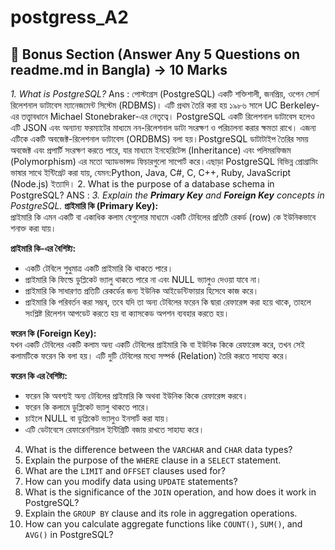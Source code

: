 # postgress_A2
## **📂 Bonus Section (Answer Any 5 Questions on readme.md in Bangla) → 10 Marks**


*1. What is PostgreSQL?*
Ans : 
পোস্টগ্রেস (PostgreSQL) একটি শক্তিশালী, জনপ্রিয়, ওপেন সোর্স রিলেশনাল ডাটাবেস ম্যানেজমেন্ট সিস্টেম (RDBMS)। এটি প্রথম তৈরি করা হয় ১৯৮৬ সালে UC Berkeley-এর তত্ত্বাবধানে Michael Stonebraker-এর নেতৃত্বে।
PostgreSQL একটি রিলেশনাল ডাটাবেস হলেও এটি JSON এবং অন্যান্য ফরম্যাটের মাধ্যমে নন-রিলেশনাল ডাটা সংরক্ষণ ও পরিচালনা করার ক্ষমতা রাখে। এজন্য এটিকে একটি অবজেক্ট-রিলেশনাল ডাটাবেস (ORDBMS) বলা হয়।PostgreSQL ডাটাটাইপ তৈরির সময় অবজেক্ট এবং প্রপার্টি সংরক্ষণ করতে পারে, যার মাধ্যমে ইনহেরিটেন্স (Inheritance) এবং পলিমরফিজম (Polymorphism) এর মতো অ্যাডভান্সড ফিচারগুলো সাপোর্ট করে।এছাড়া PostgreSQL বিভিন্ন প্রোগ্রামিং ভাষার সাথে ইন্টিগ্রেট করা যায়, যেমন:Python, Java, C#, C, C++, Ruby, JavaScript (Node.js) ইত্যাদি।
2. What is the purpose of a database schema in PostgreSQL?
ANS : 
*3. Explain the **Primary Key** and **Foreign Key** concepts in PostgreSQL.*
**প্রাইমারি কি (Primary Key):**  
প্রাইমারি কি এমন একটি বা একাধিক কলাম যেগুলোর মাধ্যমে একটি টেবিলের প্রতিটি রেকর্ড (row) কে ইউনিকভাবে শনাক্ত করা যায়।

**প্রাইমারি কি-এর বৈশিষ্ট্য:**
- একটি টেবিলে শুধুমাত্র একটি প্রাইমারি কি থাকতে পারে।
- প্রাইমারি কি ফিল্ডে ডুপ্লিকেট ভ্যালু থাকতে পারে না এবং NULL ভ্যালুও দেওয়া যাবে না।
- প্রাইমারি কি সাধারণত প্রতিটি রেকর্ডের জন্য ইউনিক আইডেন্টিফায়ার হিসেবে কাজ করে।
- প্রাইমারি কি পরিবর্তন করা সম্ভব, তবে যদি তা অন্য টেবিলের ফরেন কি দ্বারা রেফারেন্স করা হয়ে থাকে, তাহলে সংশ্লিষ্ট রিলেশন আপডেট করতে হয় বা ক্যাসকেড অপশন ব্যবহার করতে হয়।

**ফরেন কি (Foreign Key):**  
যখন একটি টেবিলের একটি কলাম অন্য একটি টেবিলের প্রাইমারি কি বা ইউনিক কিকে রেফারেন্স করে, তখন সেই কলামটিকে ফরেন কি বলা হয়। এটি দুটি টেবিলের মধ্যে সম্পর্ক (Relation) তৈরি করতে সাহায্য করে।

**ফরেন কি এর বৈশিষ্ট্য:**
- ফরেন কি অবশ্যই অন্য টেবিলের প্রাইমারি কি অথবা ইউনিক কিকে রেফারেন্স করবে।
- ফরেন কি কলামে ডুপ্লিকেট ভ্যালু থাকতে পারে।
- চাইলে NULL বা ডুপ্লিকেট  ভ্যালুও ইনসার্ট করা যায়। 
- এটি ডেটাবেসে রেফারেনশিয়াল ইন্টিগ্রিটি বজায় রাখতে সাহায্য করে।
4. What is the difference between the `VARCHAR` and `CHAR` data types?
5. Explain the purpose of the `WHERE` clause in a `SELECT` statement.
6. What are the `LIMIT` and `OFFSET` clauses used for?
7. How can you modify data using `UPDATE` statements?
8. What is the significance of the `JOIN` operation, and how does it work in PostgreSQL?
9. Explain the `GROUP BY` clause and its role in aggregation operations.
10. How can you calculate aggregate functions like `COUNT()`, `SUM()`, and `AVG()` in PostgreSQL?